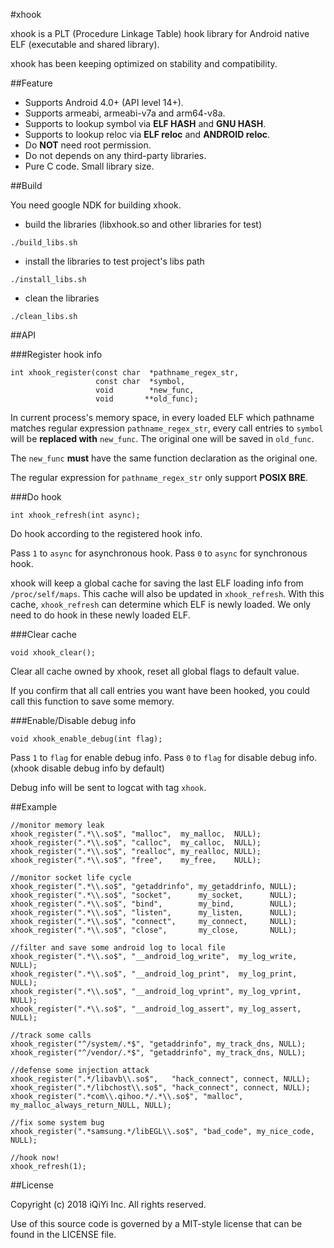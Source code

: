 #xhook

xhook is a PLT (Procedure Linkage Table) hook library for Android native ELF (executable and shared library).

xhook has been keeping optimized on stability and compatibility.


##Feature

* Supports Android 4.0+ (API level 14+).
* Supports armeabi, armeabi-v7a and arm64-v8a.
* Supports to lookup symbol via **ELF HASH** and **GNU HASH**.
* Supports to lookup reloc via **ELF reloc** and **ANDROID reloc**.
* Do **NOT** need root permission.
* Do not depends on any third-party libraries.
* Pure C code. Small library size.


##Build

You need google NDK for building xhook.

* build the libraries (libxhook.so and other libraries for test)

```
./build_libs.sh
```

* install the libraries to test project's libs path

```
./install_libs.sh
```

* clean the libraries

```
./clean_libs.sh
```


##API

###Register hook info

```
int xhook_register(const char  *pathname_regex_str,  
                   const char  *symbol,  
                   void        *new_func,  
                   void       **old_func);
```

In current process's memory space, in every loaded ELF which pathname matches regular expression `pathname_regex_str`, every call entries to `symbol` will be **replaced with** `new_func`. The original one will be saved in `old_func`.

The `new_func` **must** have the same function declaration as the original one.

The regular expression for `pathname_regex_str` only support **POSIX BRE**.

###Do hook

```
int xhook_refresh(int async);
```

Do hook according to the registered hook info.

Pass `1` to `async` for asynchronous hook. Pass `0` to `async` for synchronous hook.

xhook will keep a global cache for saving the last ELF loading info from `/proc/self/maps`. This cache will also be updated in `xhook_refresh`. With this cache, `xhook_refresh` can determine which ELF is newly loaded. We only need to do hook in these newly loaded ELF.


###Clear cache

```
void xhook_clear();
```

Clear all cache owned by xhook, reset all global flags to default value.

If you confirm that all call entries you want have been hooked, you could call this function to save some memory.

###Enable/Disable debug info

```
void xhook_enable_debug(int flag);
```

Pass `1` to `flag` for enable debug info. Pass `0` to `flag` for disable debug info. (xhook disable debug info by default)

Debug info will be sent to logcat with tag `xhook`.


##Example

```
//monitor memory leak
xhook_register(".*\\.so$", "malloc",  my_malloc,  NULL);
xhook_register(".*\\.so$", "calloc",  my_calloc,  NULL);
xhook_register(".*\\.so$", "realloc", my_realloc, NULL);
xhook_register(".*\\.so$", "free",    my_free,    NULL);

//monitor socket life cycle
xhook_register(".*\\.so$", "getaddrinfo", my_getaddrinfo, NULL);
xhook_register(".*\\.so$", "socket",      my_socket,      NULL);
xhook_register(".*\\.so$", "bind",        my_bind,        NULL);
xhook_register(".*\\.so$", "listen",      my_listen,      NULL);
xhook_register(".*\\.so$", "connect",     my_connect,     NULL);
xhook_register(".*\\.so$", "close",       my_close,       NULL);

//filter and save some android log to local file
xhook_register(".*\\.so$", "__android_log_write",  my_log_write,  NULL);
xhook_register(".*\\.so$", "__android_log_print",  my_log_print,  NULL);
xhook_register(".*\\.so$", "__android_log_vprint", my_log_vprint, NULL);
xhook_register(".*\\.so$", "__android_log_assert", my_log_assert, NULL);

//track some calls
xhook_register("^/system/.*$", "getaddrinfo", my_track_dns, NULL);
xhook_register("^/vendor/.*$", "getaddrinfo", my_track_dns, NULL);

//defense some injection attack
xhook_register(".*/libavb\\.so$",   "hack_connect", connect, NULL);
xhook_register(".*/libchost\\.so$", "hack_connect", connect, NULL);
xhook_register(".*com\\.qihoo.*/.*\\.so$", "malloc", my_malloc_always_return_NULL, NULL);

//fix some system bug
xhook_register(".*samsung.*/libEGL\\.so$", "bad_code", my_nice_code, NULL);

//hook now!
xhook_refresh(1);
```

##License

Copyright (c) 2018 iQiYi Inc. All rights reserved.

Use of this source code is governed by a MIT-style license that can be found in the LICENSE file.
